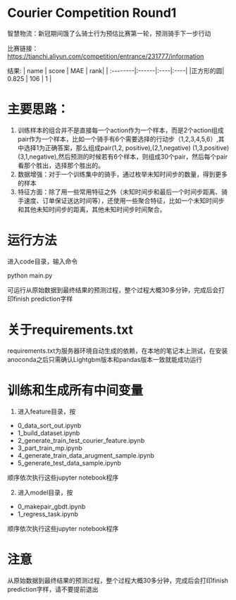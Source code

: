 # Courier Competition Round1
智慧物流：新冠期间饿了么骑士行为预估比赛第一轮，预测骑手下一步行动

比赛链接：https://tianchi.aliyun.com/competition/entrance/231777/information

结果:
| name     | score | MAE | rank| 
| :--------|:------|:----|:----|
|正方形的圆| 0.825 | 106 | 1   |


# 主要思路：
1. 训练样本的组合并不是直接每一个action作为一个样本，而是2个action组成pair作为一个样本，比如一个骑手有6个需要选择的行动步（1,2,3,4,5,6）,其中选择1为正确答案，那么组成pair(1,2, positive),(2,1,negative) (1,3,positive) (3,1,negative),然后预测的时候若有6个样本，则组成30个pair，然后每个pair看那个胜出，选择那个胜出的。
2. 数据增强：对于一个训练集中的骑手，通过枚举未知时间步的数量，得到更多的样本
3. 特征方面：除了用一些常用特征之外（未知时间步和最后一个时间步距离、骑手速度、订单保证送达时间等），还使用一些聚合特征，比如一个未知时间步和其他未知时间步的距离，其他未知时间步时间聚合。

# 运行方法

进入code目录，输入命令

python main.py

可运行从原始数据到最终结果的预测过程，整个过程大概30多分钟，完成后会打印finish prediction字样

# 关于requirements.txt

requirements.txt为服务器环境自动生成的依赖，在本地的笔记本上测试，在安装anoconda之后只需确认Lightgbm版本和pandas版本一致就能成功运行

# 训练和生成所有中间变量

1. 进入feature目录，按
- 0_data_sort_out.ipynb
- 1_build_dataset.ipynb
- 2_generate_train_test_courier_feature.ipynb
- 3_part_train_mp.ipynb
- 4_generate_train_data_arugment_sample.ipynb
- 5_generate_test_data_sample.ipynb

顺序依次执行这些jupyter notebook程序

2. 进入model目录，按
- 0_makepair_gbdt.ipynb
- 1_regress_task.ipynb
 
顺序依次执行这些jupyter notebook程序

# 注意
从原始数据到最终结果的预测过程，整个过程大概30多分钟，完成后会打印finish prediction字样，请不要提前退出

